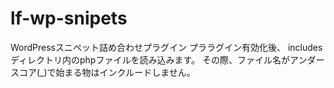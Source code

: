 lf-wp-snipets
=============

WordPressスニペット詰め合わせプラグイン
プララグイン有効化後、 includes ディレクトリ内のphpファイルを読み込みます。
その際、ファイル名がアンダースコア(_)で始まる物はインクルードしません。
